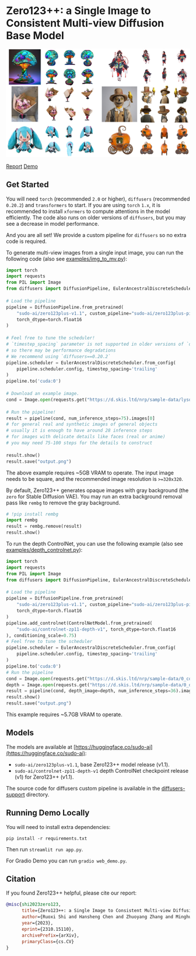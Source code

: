 # Zero123++: a Single Image to Consistent Multi-view Diffusion Base Model

![Teaser](resources/teaser-low.jpg)

[Report](https://arxiv.org/abs/2310.15110) [Demo](https://huggingface.co/spaces/sudo-ai/zero123plus-demo-space)

## Get Started

You will need `torch` (recommended `2.0` or higher), `diffusers` (recommended `0.20.2`) and `transformers` to start. If you are using `torch` `1.x`, it is recommended to install `xformers` to compute attentions in the model efficiently. The code also runs on older versions of `diffusers`, but you may see a decrease in model performance.

And you are all set! We provide a custom pipeline for `diffusers` so no extra code is required.

To generate multi-view images from a single input image, you can run the following code (also see [examples/img_to_mv.py](examples/img_to_mv.py)):

```python
import torch
import requests
from PIL import Image
from diffusers import DiffusionPipeline, EulerAncestralDiscreteScheduler

# Load the pipeline
pipeline = DiffusionPipeline.from_pretrained(
    "sudo-ai/zero123plus-v1.1", custom_pipeline="sudo-ai/zero123plus-pipeline",
    torch_dtype=torch.float16
)

# Feel free to tune the scheduler!
# `timestep_spacing` parameter is not supported in older versions of `diffusers`
# so there may be performance degradations
# We recommend using `diffusers==0.20.2`
pipeline.scheduler = EulerAncestralDiscreteScheduler.from_config(
    pipeline.scheduler.config, timestep_spacing='trailing'
)
pipeline.to('cuda:0')

# Download an example image.
cond = Image.open(requests.get("https://d.skis.ltd/nrp/sample-data/lysol.png", stream=True).raw)

# Run the pipeline!
result = pipeline(cond, num_inference_steps=75).images[0]
# for general real and synthetic images of general objects
# usually it is enough to have around 28 inference steps
# for images with delicate details like faces (real or anime)
# you may need 75-100 steps for the details to construct

result.show()
result.save("output.png")
```

The above example requires ~5GB VRAM to operate.
The input image needs to be square, and the recommended image resolution is `>=320x320`.

By default, Zero123++ generates opaque images with gray background (the `zero` for Stable Diffusion VAE).
You may run an extra background removal pass like `rembg` to remove the gray background.

```python
# !pip install rembg
import rembg
result = rembg.remove(result)
result.show()
```

To run the depth ControlNet, you can use the following example (also see [examples/depth_controlnet.py](examples/depth_controlnet.py)):

```python
import torch
import requests
from PIL import Image
from diffusers import DiffusionPipeline, EulerAncestralDiscreteScheduler, ControlNetModel

# Load the pipeline
pipeline = DiffusionPipeline.from_pretrained(
    "sudo-ai/zero123plus-v1.1", custom_pipeline="sudo-ai/zero123plus-pipeline",
    torch_dtype=torch.float16
)
pipeline.add_controlnet(ControlNetModel.from_pretrained(
    "sudo-ai/controlnet-zp11-depth-v1", torch_dtype=torch.float16
), conditioning_scale=0.75)
# Feel free to tune the scheduler
pipeline.scheduler = EulerAncestralDiscreteScheduler.from_config(
    pipeline.scheduler.config, timestep_spacing='trailing'
)
pipeline.to('cuda:0')
# Run the pipeline
cond = Image.open(requests.get("https://d.skis.ltd/nrp/sample-data/0_cond.png", stream=True).raw)
depth = Image.open(requests.get("https://d.skis.ltd/nrp/sample-data/0_depth.png", stream=True).raw)
result = pipeline(cond, depth_image=depth, num_inference_steps=36).images[0]
result.show()
result.save("output.png")
```

This example requires ~5.7GB VRAM to operate.

## Models

The models are available at [https://huggingface.co/sudo-ai](https://huggingface.co/sudo-ai):

+ `sudo-ai/zero123plus-v1.1`, base Zero123++ model release (v1.1).
+ `sudo-ai/controlnet-zp11-depth-v1` depth ControlNet checkpoint release (v1) for Zero123++ (v1.1).

The source code for diffusers custom pipeline is available in the [diffusers-support](diffusers-support) directory.

## Running Demo Locally

You will need to install extra dependencies:
```
pip install -r requirements.txt
```

Then run `streamlit run app.py`.

For Gradio Demo you can run `gradio web_demo.py`.

## Citation

If you found Zero123++ helpful, please cite our report:
```bibtex
@misc{shi2023zero123,
      title={Zero123++: a Single Image to Consistent Multi-view Diffusion Base Model}, 
      author={Ruoxi Shi and Hansheng Chen and Zhuoyang Zhang and Minghua Liu and Chao Xu and Xinyue Wei and Linghao Chen and Chong Zeng and Hao Su},
      year={2023},
      eprint={2310.15110},
      archivePrefix={arXiv},
      primaryClass={cs.CV}
}
```
